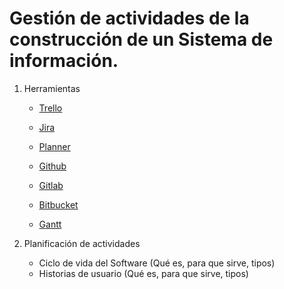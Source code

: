 # Gestión de actividades de la construcción de un Sistema de información.

1. Herramientas
    - [Trello](https://trello.com/)
    - [Jira](https://www.atlassian.com/es/software/jira)
    - [Planner](https://tasks.office.com/)

    - [Github](https://github)
    - [Gitlab](https://gitlab.com/)
    - [Bitbucket](https://bitbucket.org/)

    - [Gantt](https://www.ganttproject.biz/)

2. Planificación de actividades    
    - Ciclo de vida del Software (Qué es, para que sirve, tipos)
    - Historias de usuario (Qué es, para que sirve, tipos)